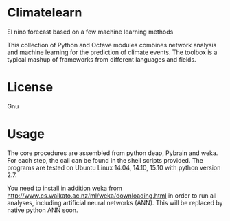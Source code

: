 # Climatelearn
El nino forecast based on a few machine learning methods

This collection of Python and Octave modules combines network analysis and 
machine learning for the prediction of climate events. The toolbox is a typical 
mashup of frameworks from different languages and fields.

# License 
Gnu 

# Usage 
The core procedures are assembled from python deap, Pybrain and weka. 
For each step, the call can be found in the shell scripts provided.
The programs are tested on Ubuntu Linux 14.04, 14.10, 15.10
with python version 2.7.

You need to install in addition weka from 
http://www.cs.waikato.ac.nz/ml/weka/downloading.html
in order to run all analyses, including artificial neural networks
 (ANN). This will be replaced by native python ANN soon. 
